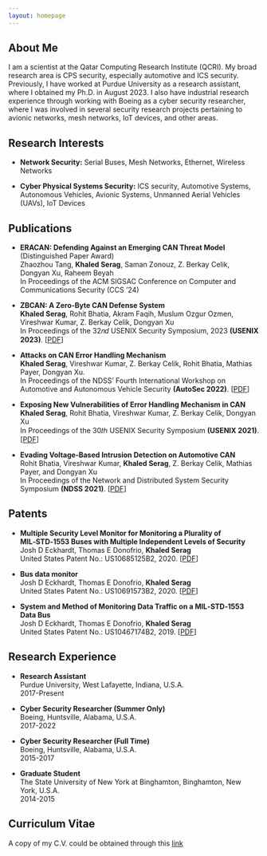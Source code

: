```yaml
---
layout: homepage
---
```


## About Me

I am a scientist at the Qatar Computing Research Institute (QCRI). My broad research area is CPS security, especially automotive and ICS security.
Previously, I have worked at Purdue University as a research assistant, where I obtained my Ph.D. in August 2023. I also have industrial research experience through working with Boeing as a cyber security researcher, where I was involved in several security research projects pertaining to avionic networks, mesh networks, IoT devices, and other areas. 


## Research Interests

- **Network Security:** Serial Buses, Mesh Networks, Ethernet, Wireless Networks

- **Cyber Physical Systems Security:** ICS security, Automotive Systems, Autonomous Vehicles, Avionic Systems, Unmanned Aerial Vehicles (UAVs), IoT Devices 


## Publications

- **ERACAN: Defending Against an Emerging CAN Threat Model** (Distinguished Paper Award)
  <br>
  Zhaozhou Tang, **Khaled Serag**, Saman Zonouz, Z. Berkay Celik, Dongyan Xu, Raheem Beyah
  <br>
  In Proceedings of the ACM SIGSAC Conference on Computer and Communications Security (CCS ’24)

- **ZBCAN: A Zero‑Byte CAN Defense System**
  <br>
  **Khaled Serag**, Rohit Bhatia, Akram Faqih, Muslum Ozgur Ozmen, Vireshwar Kumar, Z.
Berkay Celik, Dongyan Xu
  <br>
   In Proceedings of the 32𝑛𝑑 USENIX Security Symposium, 2023 **(USENIX 2023)**. [[PDF](https://khaled-alsharif.github.io/assets/ZBCAN.pdf)] 
  <br>

- **Attacks on CAN Error Handling Mechanism**
  <br>
   **Khaled Serag**, Vireshwar Kumar, Z. Berkay Celik, Rohit Bhatia, Mathias Payer, Dongyan Xu.
  <br>
  In Proceedings of the NDSS’ Fourth International Workshop on Automotive and Autonomous Vehicle Security **(AutoSec 2022)**. [[PDF](https://www.ndss-symposium.org/wp-content/uploads/autosec2022_23013_paper.pdf)] 
  
- **Exposing New Vulnerabilities of Error Handling Mechanism in CAN**
  <br>
  **Khaled Serag**, Rohit Bhatia, Vireshwar Kumar, Z. Berkay Celik, Dongyan Xu
  <br>
  In Proceedings of the 30𝑡ℎ USENIX Security Symposium **(USENIX 2021)**. [[PDF](https://www.usenix.org/system/files/sec21-serag.pdf)] 
  
  
- **Evading Voltage‑Based Intrusion Detection on Automotive CAN**
  <br>
  Rohit Bhatia, Vireshwar Kumar, **Khaled Serag**, Z. Berkay Celik, Mathias
Payer, and Dongyan Xu
  <br>
  In Proceedings of the Network and Distributed System Security Symposium **(NDSS 2021)**. [[PDF](https://www.ndss-symposium.org/wp-content/uploads/ndss2021_6B-1_23013_paper.pdf)] 

## Patents
- **Multiple Security Level Monitor for Monitoring a Plurality of MIL‑STD‑1553 Buses with Multiple Independent Levels of Security**
  <br>
  Josh D Eckhardt, Thomas E Donofrio, **Khaled Serag** 
  <br>
  United States Patent No.: US10685125B2, 2020. [[PDF](https://patentimages.storage.googleapis.com/aa/c3/2a/441f7951e27072/US10685125.pdf)] 


- **Bus data monitor**
  <br>
  Josh D Eckhardt, Thomas E Donofrio, **Khaled Serag** 
  <br>
  United States Patent No.: US10691573B2, 2020. [[PDF](https://patentimages.storage.googleapis.com/0c/ac/60/8f05f6c2dd22fa/US10691573.pdf)] 
  
- **System and Method of Monitoring Data Traffic on a MIL‑STD‑1553 Data Bus**
  <br>
  Josh D Eckhardt, Thomas E Donofrio, **Khaled Serag** 
  <br>
United States Patent No.: US10467174B2, 2019. [[PDF](https://patentimages.storage.googleapis.com/1a/aa/d6/377fb195718e8d/US10467174.pdf)]   


## Research Experience

- **Research Assistant**
  <br>
Purdue University, West Lafayette, Indiana, U.S.A.
  <br>
  2017-Present

- **Cyber Security Researcher (Summer Only)**
  <br>
Boeing, Huntsville, Alabama, U.S.A.
  <br>
  2017-2022

- **Cyber Security Researcher (Full Time)**
  <br>
Boeing, Huntsville, Alabama, U.S.A.
  <br>
  2015-2017
  
- **Graduate Student**
  <br>
The State University of New York at Binghamton, Binghamton, New York, U.S.A.
  <br>
  2014-2015
  
  
## Curriculum Vitae
A copy of my C.V. could be obtained through this [link](assets/KhaledSerag.pdf)
  
